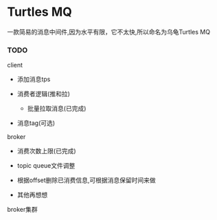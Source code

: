# Turtles MQ

一款简易的消息中间件,因为水平有限，它不太快,所以命名为乌龟Turtles MQ

### TODO

client

- 添加消息tps


- 消费者逻辑(推和拉)

    - 批量拉取消息(已完成)

- 消息tag(可选)

broker

- 消费次数上限(已完成)

- topic queue文件调整

- 根据offset删除已消费信息,可根据消息保留时间来做

- 其他再想想

broker集群